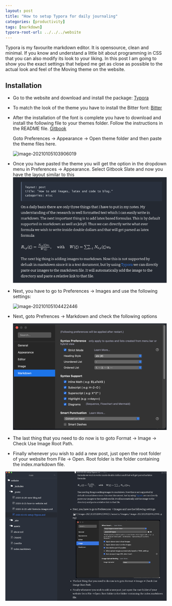 ```yaml
---
layout: post
title: "How to setup Typora for daily journaling"
categories: [productivity]
tags: [markdown]
typora-root-url: ../../../website
---
```


Typora is my favourite markdown editor. It is opensource, clean and minimal. If you know and understand a little bit about programming in CSS that you can also modify its look to your liking. In this post I am going to show you the exact settings that helped me get as close as possible to the actual look and feel of the Moving theme on the website.

## Installation

- Go to the website and download and install the package: [Typora](https://typora.io/)

- To match the look of the theme you have to install the Bitter font: [Bitter](https://fonts.google.com/specimen/Bitter)

- After the installation of the font is complete you have to download and install the following file to your themes folder. Follow the instructions in the README file. [Gitbook](https://github.com/iitrabhi/typora-gitbook-theme)

  Goto Preferences → Appearance → Open theme folder and then paste the theme files here.

  ![image-20210105103906019](/assets/images/image-20210105103906019.png)

- Once you have pasted the theme you will get the option in the dropdown menu in Preferences → Appearance. Select Gitbook Slate and now you have the layout similar to this![image-20210105104246331](/assets/images/image-20210105104246331.png)

- Next, you have to go to Preferences → Images and use the following settings:

  ![image-20210105104422446](/assets/images/image-20210105104422446.png)

- Next, goto Prefrences → Markdown and check the following options

  ![image-20210111091930052](/assets/images/image-20210111091930052.png) 

- The last thing that you need to do now is to goto Format → Image → Check Use Image Root Path.

- Finally whenever you wish to add a new post, just open the root folder of your website from File → Open. Root folder is the folder containing the index.markdown file.

![image-20210105110746516](/assets/images/image-20210105110746516.png)